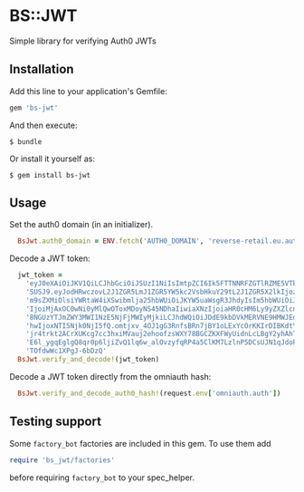 # BS::JWT

Simple library for verifying Auth0 JWTs

## Installation

Add this line to your application's Gemfile:

```ruby
gem 'bs-jwt'
```

And then execute:

    $ bundle

Or install it yourself as:

    $ gem install bs-jwt

## Usage

Set the auth0 domain (in an initializer).

```ruby
  BsJwt.auth0_domain = ENV.fetch('AUTH0_DOMAIN', 'reverse-retail.eu.auth0.com')
```

Decode a JWT token:

```ruby
  jwt_token =
    'eyJ0eXAiOiJKV1QiLCJhbGciOiJSUzI1NiIsImtpZCI6Ik5FTTNNRFZGTlRZME5VTkRRVEpEUWtFeE5rRkJSamhET0RBMlF6Y3hOemd4TkRrNU1FRXh' \
    'SUSJ9.eyJodHRwczovL2J1ZGR5LmJ1ZGR5YW5kc2VsbHkuY29tL2J1ZGR5X2lkIjozMzcsImh0dHBzOi8vYnVkZHkuYnVkZHlhbmRzZWxseS5jb20vc' \
    'm9sZXMiOlsiYWRtaW4iXSwibmlja25hbWUiOiJKYW5uaWsgR3JhdyIsIm5hbWUiOiJqLmdyYXdAYnVkZHlhbmRzZWxseS5jb20iLCJ1cGRhdGVkX2F0' \
    'IjoiMjAxOC0wNi0yMlQwOToxMDoyNS45NDhaIiwiaXNzIjoiaHR0cHM6Ly9yZXZlcnNlLXJldGFpbC5ldS5hdXRoMC5jb20vIiwic3ViIjoiYXV0aDB' \
    '8NGUzYTJmZWY3MWI1NzE5NjFjMWIyMjkiLCJhdWQiOiJDdE9kbDVkMERVNE9HMWJEdEZmT3ZWbFVoN0YxODlHMiIsImlhdCI6MTUyOTY1ODYyOSwiZX' \
    'hwIjoxNTI5Njk0NjI5fQ.omtjxv_4OJ1gG3RnfsBRn7jBY1oLExYcOrKKIrDIBKdtYoBtzbNZuLfXi2rfEnBMEd3f-MNPU9Ynot6VF6Ps16-V_LHGWb' \
    'jr4trkt2ACrXUKcg7cc3hxiMVauj2ehoofzsWXY78BGCZKXFWyUidnLcLBgY2yhAhTds5eWQpi7MOpDVTQqIcXuRpidS499myZnw0hueyztuM9yUhuN' \
    'E6l_ygqEglgQ8qr0p6ljiZvQ1lq6w_alOvzyfqRP4a5ClKM7LzlnP5DCsUJN1qJdoPhJNYyjxu7H-1qxJtJaaBoD74-dX3-bYkinSRqfro19tD0FSON' \
    'TOfdwWc1XPgJ-6bDzQ'
  BsJwt.verify_and_decode!(jwt_token)
```

Decode a JWT token directly from the omniauth hash:

```ruby
  BsJwt.verify_and_decode_auth0_hash!(request.env['omniauth.auth'])
```

## Testing support

Some `factory_bot` factories are included in this gem. To use them add

```ruby
require 'bs_jwt/factories'
```

before requiring `factory_bot` to your spec_helper.
